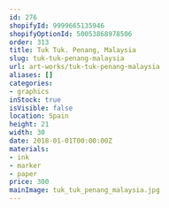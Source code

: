 ```yaml
---
id: 276
shopifyId: 9999665135946
shopifyOptionId: 50053868978506
order: 313
title: Tuk Tuk. Penang, Malaysia
slug: tuk-tuk-penang-malaysia
url: art-works/tuk-tuk-penang-malaysia
aliases: []
categories:
- graphics
inStock: true
isVisible: false
location: Spain
height: 21
width: 30
date: 2018-01-01T00:00:00Z
materials:
- ink
- marker
- paper
price: 300
mainImage: tuk_tuk_penang_malaysia.jpg
---
```

